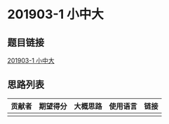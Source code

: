 # 201903-1 小中大

## 题目链接

[201903-1 小中大](http://118.190.20.162/view.page?gpid=T89)

## 思路列表

| 贡献者 | 期望得分 | 大概思路 | 使用语言 | 链接 |
| :-: | :-: | :-: | :-: | :-: | 
|  |  |  |  |  |
